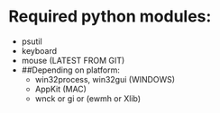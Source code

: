 # Required python modules:
* psutil
* keyboard
* mouse (LATEST FROM GIT)
* ##Depending on platform:
    * win32process, win32gui (WINDOWS)
    * AppKit (MAC)
    * wnck or gi or (ewmh or Xlib)